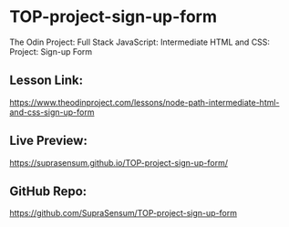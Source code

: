 # TOP-project-sign-up-form
The Odin Project: Full Stack JavaScript: Intermediate HTML and CSS: Project: Sign-up Form

## Lesson Link:
https://www.theodinproject.com/lessons/node-path-intermediate-html-and-css-sign-up-form

## Live Preview:
https://suprasensum.github.io/TOP-project-sign-up-form/

## GitHub Repo:
https://github.com/SupraSensum/TOP-project-sign-up-form